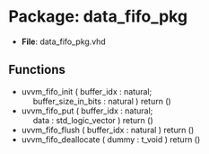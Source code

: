 # Package: data_fifo_pkg

- **File**: data_fifo_pkg.vhd
## Functions
- uvvm_fifo_init <font id="function_arguments">( buffer_idx            : natural;<br><span style="padding-left:20px"> buffer_size_in_bits   : natural ) </font> <font id="function_return">return ()</font>
- uvvm_fifo_put <font id="function_arguments">( buffer_idx        : natural;<br><span style="padding-left:20px"> data              : std_logic_vector ) </font> <font id="function_return">return ()</font>
- uvvm_fifo_flush <font id="function_arguments">( buffer_idx            : natural ) </font> <font id="function_return">return ()</font>
- uvvm_fifo_deallocate <font id="function_arguments">( dummy : t_void ) </font> <font id="function_return">return ()</font>
